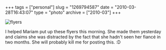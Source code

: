+++
tags = ["personal"]
slug = "1269794587"
date = "2010-03-28T16:43:07"
type = "photo"
archive = ["2010-03"]
+++

![flyers][1]

I helped Mariam put up these flyers this morning.  She made them yesterday
and claims she was distracted by the fact that she hadn't seen her fiancé
in two months.  She will probably kill me for posting this. :D

[1]: http://36.media.tumblr.com/tumblr_l000zx2IiQ1qaxyu1o1_1280.jpg
